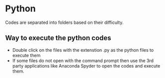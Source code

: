 # Python
Codes are separated into folders based on their difficulty. 

## Way to execute the python codes
* Double click on the files with the extenstion .py as the python files to execute them
* If some files do not open with the command prompt then use the 3rd party applications like Anaconda Spyder to open the codes and execute them.

